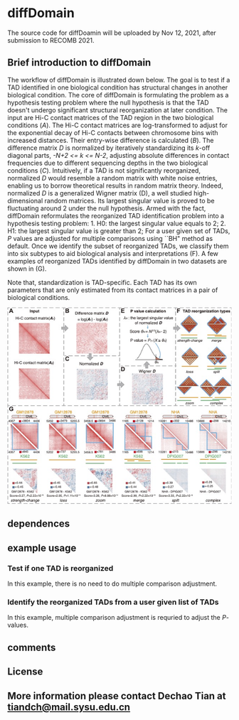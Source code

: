 # diffDomain

The source code for diffDoamin will be uploaded by Nov 12, 2021, after submission to RECOMB 2021.
## Brief introduction to diffDomain 
The workflow of diffDomain is illustrated down below.
The goal is to test if a TAD identified in one biological condition has structural changes in another biological condition.
The core of diffDomain is formulating the problem as a hypothesis testing problem where the null hypothesis is that the TAD doesn't undergo significant structural reorganization at later condition.
The input are Hi-C contact matrices of the TAD region in the two biological conditions (*A*).
The Hi-C contact matrices are  log-transformed to adjust for the exponential decay of Hi-C contacts between chromosome bins with increased distances. 
Their entry-wise difference is calculated (*B*).
The difference matrix *D* is normalized by iteratively standardizing its *k*-off diagonal parts, *-N+2 <= k <= N-2*, adjusting absolute differences in contact frequencies due to different sequencing depths in the two biological conditions (*C*).
Intuitively, if a TAD is not significantly reorganized, normalized *D* would resemble a random matrix with white noise entries, enabling us to borrow theoretical results in random matrix theory.
Indeed, normalized *D* is a generalized Wigner matrix (D), a well studied high-dimensional random matrices.
Its largest singular value is proved to be fluctuating around 2 under the null hypothesis.
Armed with the fact, diffDomain reformulates the reorganized TAD identification problem into a hypothesis testing problem:
    1. H0: the largest singular value equals to 2;
    2. H1: the largest singular value is greater than  2;
For a user given set of TADs, *P* values are adjusted for multiple comparisons using ``BH" method as default.
Once we identify the subset of reorganized TADs, we classify them into six subtypes to aid biological analysis and interpretations (F).
A few examples of reorganized TADs identified by diffDomain in two datasets are shown in (G).

Note that, standardization is TAD-specific. Each TAD has its own parameters that are only estimated from its contact matrices in a pair of biological conditions.

![workflow](/figures/workflow.jpg)

## dependences

## example usage
### Test if one TAD is reorganized
In this example, there is no need to do multiple comparison adjustment.

### Identify the reorganized TADs from a user given list of TADs
In this example, multiple comparison adjustment is requried to adjust the *P*-values.

## comments

## License

## More information please contact Dechao Tian at tiandch@mail.sysu.edu.cn
